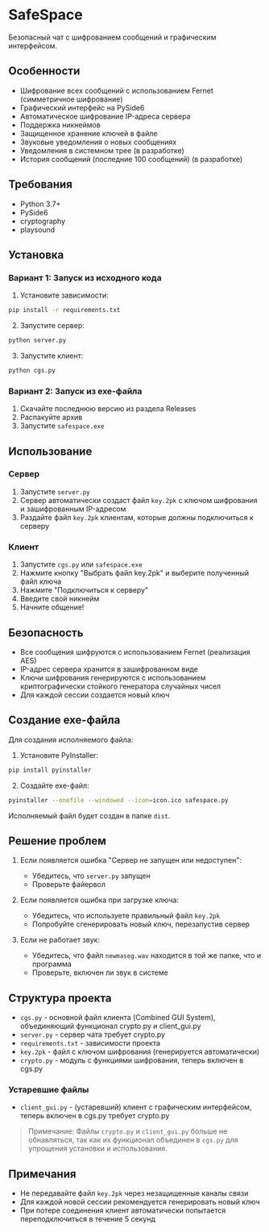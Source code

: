 # SafeSpace

Безопасный чат с шифрованием сообщений и графическим интерфейсом.

## Особенности

- Шифрование всех сообщений с использованием Fernet (симметричное шифрование)
- Графический интерфейс на PySide6
- Автоматическое шифрование IP-адреса сервера
- Поддержка никнеймов
- Защищенное хранение ключей в файле
- Звуковые уведомления о новых сообщениях
- Уведомления в системном трее (в разработке)
- История сообщений (последние 100 сообщений) (в разработке)

## Требования

- Python 3.7+
- PySide6
- cryptography
- playsound

## Установка

### Вариант 1: Запуск из исходного кода

1. Установите зависимости:
```bash
pip install -r requirements.txt
```

2. Запустите сервер:
```bash
python server.py
```

3. Запустите клиент:
```bash
python cgs.py
```

### Вариант 2: Запуск из exe-файла

1. Скачайте последнюю версию из раздела Releases
2. Распакуйте архив
3. Запустите `safespace.exe`

## Использование

### Сервер

1. Запустите `server.py`
2. Сервер автоматически создаст файл `key.2pk` с ключом шифрования и зашифрованным IP-адресом
3. Раздайте файл `key.2pk` клиентам, которые должны подключиться к серверу

### Клиент

1. Запустите `cgs.py` или `safespace.exe`
2. Нажмите кнопку "Выбрать файл key.2pk" и выберите полученный файл ключа
3. Нажмите "Подключиться к серверу"
4. Введите свой никнейм
5. Начните общение!

## Безопасность

- Все сообщения шифруются с использованием Fernet (реализация AES)
- IP-адрес сервера хранится в зашифрованном виде
- Ключи шифрования генерируются с использованием криптографически стойкого генератора случайных чисел
- Для каждой сессии создается новый ключ

## Создание exe-файла

Для создания исполняемого файла:

1. Установите PyInstaller:
```bash
pip install pyinstaller
```

2. Создайте exe-файл:
```bash
pyinstaller --onefile --windowed --icon=icon.ico safespace.py
```

Исполняемый файл будет создан в папке `dist`.

## Решение проблем

1. Если появляется ошибка "Сервер не запущен или недоступен":
   - Убедитесь, что `server.py` запущен
   - Проверьте файервол

2. Если появляется ошибка при загрузке ключа:
   - Убедитесь, что используете правильный файл `key.2pk`
   - Попробуйте сгенерировать новый ключ, перезапустив сервер

3. Если не работает звук:
   - Убедитесь, что файл `newmaseg.wav` находится в той же папке, что и программа
   - Проверьте, включен ли звук в системе

## Структура проекта

- `cgs.py` - основной файл клиента (Combined GUI System), объединяющий функционал crypto.py и client_gui.py
- `server.py` - сервер чата требует crypto.py
- `requirements.txt` - зависимости проекта
- `key.2pk` - файл с ключом шифрования (генерируется автоматически)
- `crypto.py` - модуль с функциями шифрования, теперь включен в cgs.py
### Устаревшие файлы
- `client_gui.py` - (устаревший) клиент с графическим интерфейсом, теперь включен в cgs.py требует crypto.py

> Примечание: Файлы `crypto.py` и `client_gui.py` больше не обнавляться, так как их функционал объединен в `cgs.py` для упрощения установки и использования.

## Примечания

- Не передавайте файл `key.2pk` через незащищенные каналы связи
- Для каждой новой сессии рекомендуется генерировать новый ключ
- При потере соединения клиент автоматически попытается переподключиться в течение 5 секунд 

